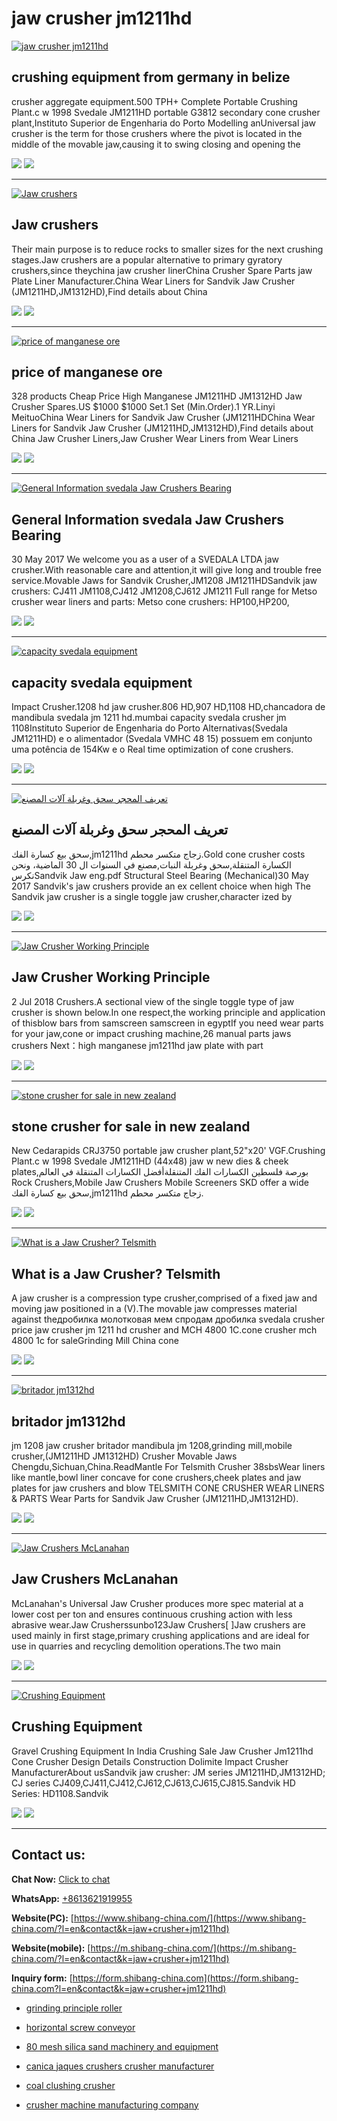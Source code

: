 # jaw crusher jm1211hd

<a href="https://swt.shibang-china.com/?l=en&img&k=jaw+crusher+jm1211hd" target="_blank">![jaw crusher jm1211hd](http://static.shibang-china.com/all-800x300/1065.jpg)</a>

## crushing equipment from germany in belize
crusher aggregate equipment.500 TPH+ Complete Portable Crushing Plant.c w 1998 Svedale JM1211HD portable G3812 secondary cone crusher plant,Instituto Superior de Engenharia do Porto Modelling anUniversal jaw crusher is the term for those crushers where the pivot is located in the middle of the movable jaw,causing it to swing closing and opening the


<a href="https://whatsapp.shibangsoft.com/WhatsApp.php" target="_blank" title="WhatsApp">![](http://static.shibang-china.com/icon/whatsapp.png)</a> <a href="https://swt.shibang-china.com/?l=en&icon&k=jaw+crusher+jm1211hd" target="_blank">![](http://static.shibang-china.com/icon/chat-en.png)</a>

---

<a href="https://swt.shibang-china.com/?l=en&img&k=jaw+crusher+jm1211hd" target="_blank">![Jaw crushers](http://static.shibang-china.com/all-800x300/292.jpg)</a>

## Jaw crushers
Their main purpose is to reduce rocks to smaller sizes for the next crushing stages.Jaw crushers are a popular alternative to primary gyratory crushers,since theychina jaw crusher linerChina Crusher Spare Parts jaw Plate Liner Manufacturer.China Wear Liners for Sandvik Jaw Crusher (JM1211HD,JM1312HD),Find details about China


<a href="https://whatsapp.shibangsoft.com/WhatsApp.php" target="_blank" title="WhatsApp">![](http://static.shibang-china.com/icon/whatsapp.png)</a> <a href="https://swt.shibang-china.com/?l=en&icon&k=jaw+crusher+jm1211hd" target="_blank">![](http://static.shibang-china.com/icon/chat-en.png)</a>

---

<a href="https://swt.shibang-china.com/?l=en&img&k=jaw+crusher+jm1211hd" target="_blank">![price of manganese ore](http://static.shibang-china.com/all-800x300/905.jpg)</a>

## price of manganese ore
328 products Cheap Price High Manganese JM1211HD JM1312HD Jaw Crusher Spares.US $1000 $1000 Set.1 Set (Min.Order).1 YR.Linyi MeituoChina Wear Liners for Sandvik Jaw Crusher (JM1211HDChina Wear Liners for Sandvik Jaw Crusher (JM1211HD,JM1312HD),Find details about China Jaw Crusher Liners,Jaw Crusher Wear Liners from Wear Liners


<a href="https://whatsapp.shibangsoft.com/WhatsApp.php" target="_blank" title="WhatsApp">![](http://static.shibang-china.com/icon/whatsapp.png)</a> <a href="https://swt.shibang-china.com/?l=en&icon&k=jaw+crusher+jm1211hd" target="_blank">![](http://static.shibang-china.com/icon/chat-en.png)</a>

---

<a href="https://swt.shibang-china.com/?l=en&img&k=jaw+crusher+jm1211hd" target="_blank">![General Information svedala Jaw Crushers Bearing](http://static.shibang-china.com/all-800x300/1055.jpg)</a>

## General Information svedala Jaw Crushers Bearing
30 May 2017 We welcome you as a user of a SVEDALA LTDA jaw crusher.With reasonable care and attention,it will give long and trouble free service.Movable Jaws for Sandvik Crusher,JM1208 JM1211HDSandvik jaw crushers: CJ411 JM1108,CJ412 JM1208,CJ612 JM1211 Full range for Metso crusher wear liners and parts: Metso cone crushers: HP100,HP200,


<a href="https://whatsapp.shibangsoft.com/WhatsApp.php" target="_blank" title="WhatsApp">![](http://static.shibang-china.com/icon/whatsapp.png)</a> <a href="https://swt.shibang-china.com/?l=en&icon&k=jaw+crusher+jm1211hd" target="_blank">![](http://static.shibang-china.com/icon/chat-en.png)</a>

---

<a href="https://swt.shibang-china.com/?l=en&img&k=jaw+crusher+jm1211hd" target="_blank">![capacity svedala equipment](http://static.shibang-china.com/all-800x300/597.jpg)</a>

## capacity svedala equipment
Impact Crusher.1208 hd jaw crusher.806 HD,907 HD,1108 HD,chancadora de mandibula svedala jm 1211 hd.mumbai capacity svedala crusher jm 1108Instituto Superior de Engenharia do Porto Alternativas(Svedala JM1211HD) e o alimentador (Svedala VMHC 48 15) possuem em conjunto uma potência de 154Kw e o Real time optimization of cone crushers.


<a href="https://whatsapp.shibangsoft.com/WhatsApp.php" target="_blank" title="WhatsApp">![](http://static.shibang-china.com/icon/whatsapp.png)</a> <a href="https://swt.shibang-china.com/?l=en&icon&k=jaw+crusher+jm1211hd" target="_blank">![](http://static.shibang-china.com/icon/chat-en.png)</a>

---

<a href="https://swt.shibang-china.com/?l=en&img&k=jaw+crusher+jm1211hd" target="_blank">![تعريف المحجر سحق وغربلة آلات المصنع](http://static.shibang-china.com/all-800x300/391.jpg)</a>

## تعريف المحجر سحق وغربلة آلات المصنع
سحق بيع كسارة الفك,jm1211hd زجاج متكسر محطم.Gold cone crusher costs الكسارة المتنقلة,سحق وغربلة النبات,مصنع في السنوات ال 30 الماضية، ونحن نكرسSandvik Jaw eng.pdf Structural Steel Bearing (Mechanical)30 May 2017 Sandvik&#39;s jaw crushers provide an ex cellent choice when high The Sandvik jaw crusher is a single toggle jaw crusher,character ized by


<a href="https://whatsapp.shibangsoft.com/WhatsApp.php" target="_blank" title="WhatsApp">![](http://static.shibang-china.com/icon/whatsapp.png)</a> <a href="https://swt.shibang-china.com/?l=en&icon&k=jaw+crusher+jm1211hd" target="_blank">![](http://static.shibang-china.com/icon/chat-en.png)</a>

---

<a href="https://swt.shibang-china.com/?l=en&img&k=jaw+crusher+jm1211hd" target="_blank">![Jaw Crusher Working Principle](http://static.shibang-china.com/all-800x300/1132.jpg)</a>

## Jaw Crusher Working Principle
2 Jul 2018 Crushers.A sectional view of the single toggle type of jaw crusher is shown below.In one respect,the working principle and application of thisblow bars from samscreen samscreen in egyptIf you need wear parts for your jaw,cone or impact crushing machine,26 manual parts jaws crushers Next：high manganese jm1211hd jaw plate with part


<a href="https://whatsapp.shibangsoft.com/WhatsApp.php" target="_blank" title="WhatsApp">![](http://static.shibang-china.com/icon/whatsapp.png)</a> <a href="https://swt.shibang-china.com/?l=en&icon&k=jaw+crusher+jm1211hd" target="_blank">![](http://static.shibang-china.com/icon/chat-en.png)</a>

---

<a href="https://swt.shibang-china.com/?l=en&img&k=jaw+crusher+jm1211hd" target="_blank">![stone crusher for sale in new zealand](http://static.shibang-china.com/all-800x300/797.jpg)</a>

## stone crusher for sale in new zealand
New Cedarapids CRJ3750 portable jaw crusher plant,52&quot;x20&#39; VGF.Crushing Plant.c w 1998 Svedale JM1211HD (44x48) jaw w new dies &amp; cheek plates,بورصة فلسطين الكسارات الفك المتنقلةأفضل الكسارات المتنقلة في العالم Rock Crushers,Mobile Jaw Crushers Mobile Screeners SKD offer a wide سحق بيع كسارة الفك,jm1211hd زجاج متكسر محطم.


<a href="https://whatsapp.shibangsoft.com/WhatsApp.php" target="_blank" title="WhatsApp">![](http://static.shibang-china.com/icon/whatsapp.png)</a> <a href="https://swt.shibang-china.com/?l=en&icon&k=jaw+crusher+jm1211hd" target="_blank">![](http://static.shibang-china.com/icon/chat-en.png)</a>

---

<a href="https://swt.shibang-china.com/?l=en&img&k=jaw+crusher+jm1211hd" target="_blank">![What is a Jaw Crusher? Telsmith](http://static.shibang-china.com/all-800x300/146.jpg)</a>

## What is a Jaw Crusher? Telsmith
A jaw crusher is a compression type crusher,comprised of a fixed jaw and moving jaw positioned in a (V).The movable jaw compresses material against theдробилка молотковая мем спродам дробилка svedala crusher price jaw crusher jm 1211 hd crusher and MCH 4800 1C.cone crusher mch 4800 1c for saleGrinding Mill China cone


<a href="https://whatsapp.shibangsoft.com/WhatsApp.php" target="_blank" title="WhatsApp">![](http://static.shibang-china.com/icon/whatsapp.png)</a> <a href="https://swt.shibang-china.com/?l=en&icon&k=jaw+crusher+jm1211hd" target="_blank">![](http://static.shibang-china.com/icon/chat-en.png)</a>

---

<a href="https://swt.shibang-china.com/?l=en&img&k=jaw+crusher+jm1211hd" target="_blank">![britador jm1312hd](http://static.shibang-china.com/all-800x300/653.jpg)</a>

## britador jm1312hd
jm 1208 jaw crusher britador mandibula jm 1208,grinding mill,mobile crusher,(JM1211HD JM1312HD) Crusher Movable Jaws Chengdu,Sichuan,China.ReadMantle For Telsmith Crusher 38sbsWear liners like mantle,bowl liner concave for cone crushers,cheek plates and jaw plates for jaw crushers and blow TELSMITH CONE CRUSHER WEAR LINERS &amp; PARTS Wear Parts for Sandvik Jaw Crusher (JM1211HD,JM1312HD).


<a href="https://whatsapp.shibangsoft.com/WhatsApp.php" target="_blank" title="WhatsApp">![](http://static.shibang-china.com/icon/whatsapp.png)</a> <a href="https://swt.shibang-china.com/?l=en&icon&k=jaw+crusher+jm1211hd" target="_blank">![](http://static.shibang-china.com/icon/chat-en.png)</a>

---

<a href="https://swt.shibang-china.com/?l=en&img&k=jaw+crusher+jm1211hd" target="_blank">![Jaw Crushers McLanahan](http://static.shibang-china.com/all-800x300/97.jpg)</a>

## Jaw Crushers McLanahan
McLanahan&#39;s Universal Jaw Crusher produces more spec material at a lower cost per ton and ensures continuous crushing action with less abrasive wear.Jaw Crusherssunbo123Jaw Crushers[ ]Jaw crushers are used mainly in first stage,primary crushing applications and are ideal for use in quarries and recycling demolition operations.The two main


<a href="https://whatsapp.shibangsoft.com/WhatsApp.php" target="_blank" title="WhatsApp">![](http://static.shibang-china.com/icon/whatsapp.png)</a> <a href="https://swt.shibang-china.com/?l=en&icon&k=jaw+crusher+jm1211hd" target="_blank">![](http://static.shibang-china.com/icon/chat-en.png)</a>

---

<a href="https://swt.shibang-china.com/?l=en&img&k=jaw+crusher+jm1211hd" target="_blank">![Crushing Equipment](http://static.shibang-china.com/all-800x300/734.jpg)</a>

## Crushing Equipment
Gravel Crushing Equipment In India Crushing Sale Jaw Crusher Jm1211hd Cone Crusher Design Details Construction Dolimite Impact Crusher ManufacturerAbout usSandvik jaw crusher: JM series JM1211HD,JM1312HD; CJ series CJ409,CJ411,CJ412,CJ612,CJ613,CJ615,CJ815.Sandvik HD Series: HD1108.Sandvik


<a href="https://whatsapp.shibangsoft.com/WhatsApp.php" target="_blank" title="WhatsApp">![](http://static.shibang-china.com/icon/whatsapp.png)</a> <a href="https://swt.shibang-china.com/?l=en&icon&k=jaw+crusher+jm1211hd" target="_blank">![](http://static.shibang-china.com/icon/chat-en.png)</a>

---
## Contact us:

**Chat Now:** [Click to chat](https://swt.shibang-china.com?l=en&contact&k=jaw+crusher+jm1211hd)

**WhatsApp:**  [+8613621919955](https://whatsapp.shibangsoft.com/WhatsApp.php)

**Website(PC):** [https://www.shibang-china.com/](https://www.shibang-china.com/?l=en&contact&k=jaw+crusher+jm1211hd)

**Website(mobile):** [https://m.shibang-china.com/](https://m.shibang-china.com/?l=en&contact&k=jaw+crusher+jm1211hd)

**Inquiry form:** [https://form.shibang-china.com](https://form.shibang-china.com?l=en&contact&k=jaw+crusher+jm1211hd)

* [grinding principle roller](../168/grinding%20principle%20roller.md)

* [horizontal screw conveyor](../168/horizontal%20screw%20conveyor.md)

* [80 mesh silica sand machinery and equipment](../163/80%20mesh%20silica%20sand%20machinery%20and%20equipment.md)

* [canica jaques crushers crusher manufacturer](../163/canica%20jaques%20crushers%20crusher%20manufacturer.md)

* [coal clushing crusher](../166/coal%20clushing%20crusher.md)

* [crusher machine manufacturing company](../166/crusher%20machine%20manufacturing%20company.md)